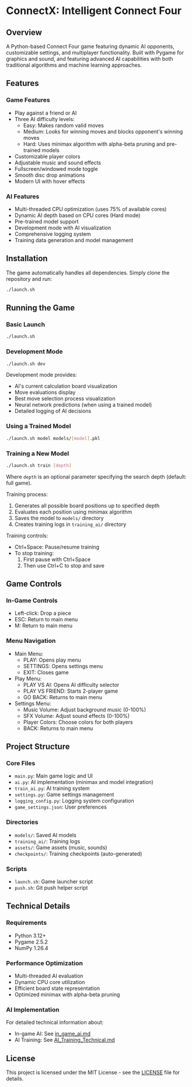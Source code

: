 # ConnectX: Intelligent Connect Four

## Overview

A Python-based Connect Four game featuring dynamic AI opponents, customizable settings, and multiplayer functionality. Built with Pygame for graphics and sound, and featuring advanced AI capabilities with both traditional algorithms and machine learning approaches.

## Features

### Game Features
- Play against a friend or AI
- Three AI difficulty levels:
  - Easy: Makes random valid moves
  - Medium: Looks for winning moves and blocks opponent's winning moves
  - Hard: Uses minimax algorithm with alpha-beta pruning and pre-trained models
- Customizable player colors
- Adjustable music and sound effects
- Fullscreen/windowed mode toggle
- Smooth disc drop animations
- Modern UI with hover effects

### AI Features
- Multi-threaded CPU optimization (uses 75% of available cores)
- Dynamic AI depth based on CPU cores (Hard mode)
- Pre-trained model support
- Development mode with AI visualization
- Comprehensive logging system
- Training data generation and model management

## Installation

The game automatically handles all dependencies. Simply clone the repository and run:

```bash
./launch.sh
```

## Running the Game

### Basic Launch
```bash
./launch.sh
```

### Development Mode
```bash
./launch.sh dev
```
Development mode provides:
- AI's current calculation board visualization
- Move evaluations display
- Best move selection process visualization
- Neural network predictions (when using a trained model)
- Detailed logging of AI decisions

### Using a Trained Model
```bash
./launch.sh model models/[model].pkl
```

### Training a New Model
```bash
./launch.sh train [depth]
```
Where `depth` is an optional parameter specifying the search depth (default: full game).

Training process:
1. Generates all possible board positions up to specified depth
2. Evaluates each position using minimax algorithm
3. Saves the model to `models/` directory
4. Creates training logs in `training_ai/` directory

Training controls:
- Ctrl+Space: Pause/resume training
- To stop training:
  1. First pause with Ctrl+Space
  2. Then use Ctrl+C to stop and save

## Game Controls

### In-Game Controls
- Left-click: Drop a piece
- ESC: Return to main menu
- M: Return to main menu

### Menu Navigation
- Main Menu:
  - PLAY: Opens play menu
  - SETTINGS: Opens settings menu
  - EXIT: Closes game
- Play Menu:
  - PLAY VS AI: Opens AI difficulty selector
  - PLAY VS FRIEND: Starts 2-player game
  - GO BACK: Returns to main menu
- Settings Menu:
  - Music Volume: Adjust background music (0-100%)
  - SFX Volume: Adjust sound effects (0-100%)
  - Player Colors: Choose colors for both players
  - BACK: Returns to main menu

## Project Structure

### Core Files
- `main.py`: Main game logic and UI
- `ai.py`: AI implementation (minimax and model integration)
- `train_ai.py`: AI training system
- `settings.py`: Game settings management
- `logging_config.py`: Logging system configuration
- `game_settings.json`: User preferences

### Directories
- `models/`: Saved AI models
- `training_ai/`: Training logs
- `assets/`: Game assets (music, sounds)
- `checkpoints/`: Training checkpoints (auto-generated)

### Scripts
- `launch.sh`: Game launcher script
- `push.sh`: Git push helper script

## Technical Details

### Requirements
- Python 3.12+
- Pygame 2.5.2
- NumPy 1.26.4

### Performance Optimization
- Multi-threaded AI evaluation
- Dynamic CPU core utilization
- Efficient board state representation
- Optimized minimax with alpha-beta pruning

### AI Implementation
For detailed technical information about:
- In-game AI: See [in_game_ai.md](documentation/in_game_ai.md)
- AI Training: See [AI_Training_Technical.md](documentation/AI_Training_Technical.md)

## License

This project is licensed under the MIT License - see the [LICENSE](documentation/LICENSE) file for details.
